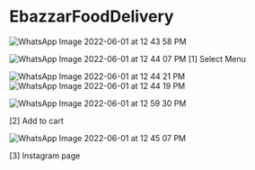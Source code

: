 # EbazzarFoodDelivery
![WhatsApp Image 2022-06-01 at 12 43 58 PM](https://user-images.githubusercontent.com/106644167/171329534-211e85d9-1881-4f30-9f4e-cbd0de5b6383.jpeg)

![WhatsApp Image 2022-06-01 at 12 44 07 PM](https://user-images.githubusercontent.com/106644167/171329561-babb137a-e0b1-40a5-9fc1-66b59d1ddd59.jpeg)
[1] Select Menu 


![WhatsApp Image 2022-06-01 at 12 44 21 PM](https://user-images.githubusercontent.com/106644167/171329589-23f5b8cf-721b-433c-aa0d-d4252a8236b5.jpeg)
![WhatsApp Image 2022-06-01 at 12 44 19 PM](https://user-images.githubusercontent.com/106644167/171329593-db2910cf-426d-4fb7-ab27-6585d372980b.jpeg)

![WhatsApp Image 2022-06-01 at 12 59 30 PM](https://user-images.githubusercontent.com/106644167/171331067-a421f950-bbfa-4b80-b96e-912d1df7d760.jpeg)

[2] Add to cart


![WhatsApp Image 2022-06-01 at 12 45 07 PM](https://user-images.githubusercontent.com/106644167/171329626-bd12e855-ec08-4fa9-86c1-3b3eddf5c091.jpeg)

[3] Instagram page
